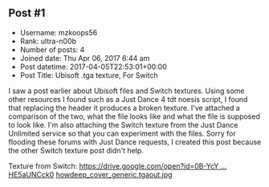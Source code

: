 ## Post #1
- Username: mzkoops56
- Rank: ultra-n00b
- Number of posts: 4
- Joined date: Thu Apr 06, 2017 6:44 am
- Post datetime: 2017-04-05T22:53:01+00:00
- Post Title: Ubisoft .tga texture, For Switch

I saw a post earlier about Ubisoft files and Switch textures. Using some other resources I found such as a Just Dance 4 tdt noesis script, I found that replacing the header it produces a broken texture. I've attached a comparison of the two, what the file looks like and what the file is supposed to look like. I'm also attaching the Switch texture from the Just Dance Unlimited service so that you can experiment with the files. Sorry for flooding these forums with Just Dance requests, I created this post because the other Switch texture post didn't help.

Texture from Switch:
[https://drive.google.com/open?id=0B-YcY ... HE5aUNCck0](https://drive.google.com/open?id=0B-YcYiCvreKQeEp6ZHE5aUNCck0)
[howdeep_cover_generic.tgaout.jpg](https://xentaxbackup.github.io/file/12747_howdeep_cover_generic.tgaout.jpg)
